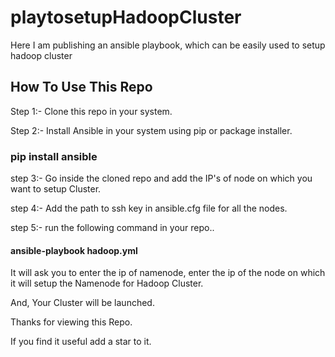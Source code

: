 # playtosetupHadoopCluster
Here I am publishing an ansible playbook, which can be easily used to setup hadoop cluster

## How To Use This Repo

Step 1:- Clone this repo in your system.

Step 2:- Install Ansible in your system using pip or package installer.

### pip install ansible 


step 3:- Go inside the cloned repo and add the IP's of node on which you want to setup Cluster.

step 4:- Add the path to ssh key in ansible.cfg file for all the nodes.

step 5:- run the following command in your repo..

#### ansible-playbook hadoop.yml


It will ask you to enter the ip of namenode, enter the ip of the node on which it will setup the Namenode for Hadoop Cluster.

And, Your Cluster will be launched.


Thanks for viewing this Repo. 

If you find it useful add a star to it.
